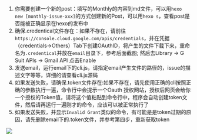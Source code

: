 1. 你需要创建一个新的post：填写的Monthly的内容到md文件，可以用`hexo new [monthly-issue-xxx]`的方式创建新的Post，可以用`hexo s`，查看post是否能被正确显示在hexo的发布中
2. 确保.credentical文件存在：如果不存在，请前往`https://console.cloud.google.com/apis/credentials`，并在凭据（credentials->Others）Tab下创建OAuthID，将产生的文件下载下来，重命名为`.credentical`并放在`email`目录下，参考后面截图; 然后去Library -> G Suit APIs -> Gmail API 点击Enable
3. 发送email，运行email下的cli.js，请指定email产生文件的路径的，issue的描述文字等等，详细的请查看cli.js源码 
4. 如果发送失败，请确保.token文件存在:如果不存在，请先使用正确的cli按照正确的参数执行一遍，命令行中会提示一个Oauth 授权网站，授权后网页会给你一个授权的Token值，请将这个值粘贴到命令行中，程序会自动创建token文件，然后请再运行一遍刚才的命令，应该可以被正常执行了
5. 如果发送失败，并显示`Invalid Grant`类似的命令，有可能是是token过期的原因，请先删除email下的.token文件，并参考第四步，重新获取token

![](../assets/oauth-screenshot.png)
